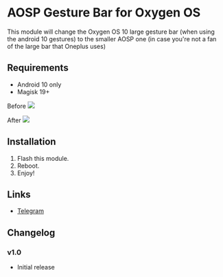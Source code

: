 # AOSP Gesture Bar for Oxygen OS

This module will change the Oxygen OS 10 large gesture bar (when using the android 10 gestures) to the smaller AOSP one (in case you're not a fan of the large bar that Oneplus uses)

## Requirements
- Android 10 only
- Magisk 19+

Before
![](https://i.imgur.com/a/WceAkzW.png)

After
![](https://i.imgur.com/a/zb9xX8z.png)





## Installation
1. Flash this module.
2. Reboot.
3. Enjoy!

## Links
- [Telegram](https://t.me/DanGLES3)


## Changelog
### v1.0
- Initial release
